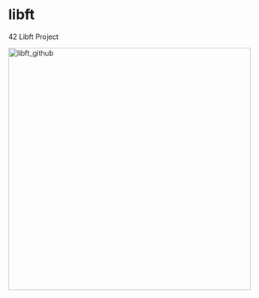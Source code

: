# libft
42 Libft Project

<img width="488" alt="libft_github" src="https://github.com/gysiang/libft/assets/37769720/b8f71f19-44a4-4594-8bc7-06a681031706">
